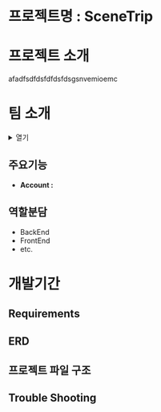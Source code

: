 # 프로젝트명 : SceneTrip

# 프로젝트 소개
afadfsdfdsfdfdsfdsgsnvemioemc

# 팀 소개
<details>
  <summary>열기</summary>
팀이름 : Travelers

|주성현|강다영|김경민|조민희|
|:---:|:---:|:---:|:---:|
|팀장|부팀장|서기|조원|
[팀노션 이동](https://www.notion.so/teamsparta/Travelers-fff2dc3ef5148189b38ff20c0d472b26)
&nbsp;
</details>

## 주요기능
- **Account :**

## 역할분담
* BackEnd
* FrontEnd
* etc.

# 개발기간

## Requirements

## ERD

## 프로젝트 파일 구조 

## Trouble Shooting
